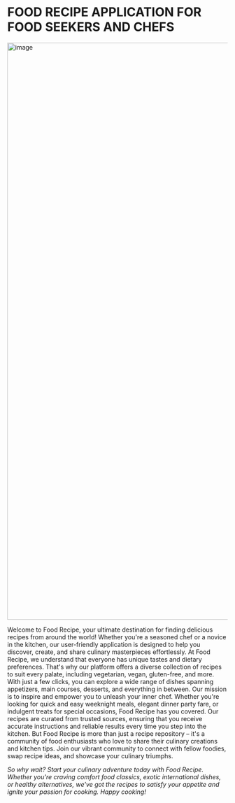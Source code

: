 # FOOD RECIPE APPLICATION FOR FOOD SEEKERS AND CHEFS
<img width="1320" alt="image" src="https://github.com/Adesojy/food-recipe/assets/157706849/8a06b5df-4880-45ce-9f51-28e6cdd7d6c6">

Welcome to Food Recipe, your ultimate destination for finding delicious recipes from around the world! Whether you're a seasoned chef or a novice in the kitchen, our user-friendly application is designed to help you discover, create, and share culinary masterpieces effortlessly.
At Food Recipe, we understand that everyone has unique tastes and dietary preferences. That's why our platform offers a diverse collection of recipes to suit every palate, including vegetarian, vegan, gluten-free, and more. With just a few clicks, you can explore a wide range of dishes spanning appetizers, main courses, desserts, and everything in between. Our mission is to inspire and empower you to unleash your inner chef. Whether you're looking for quick and easy weeknight meals, elegant dinner party fare, or indulgent treats for special occasions, Food Recipe has you covered. Our recipes are curated from trusted sources, ensuring that you receive accurate instructions and reliable results every time you step into the kitchen. But Food Recipe is more than just a recipe repository – it's a community of food enthusiasts who love to share their culinary creations and kitchen tips. Join our vibrant community to connect with fellow foodies, swap recipe ideas, and showcase your culinary triumphs.


*So why wait? Start your culinary adventure today with Food Recipe. Whether you're craving comfort food classics, exotic international dishes, or healthy alternatives, we've got the recipes to satisfy your appetite and ignite your passion for cooking. Happy cooking!*
